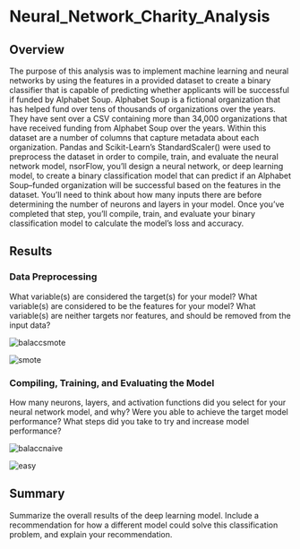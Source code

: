 # Neural_Network_Charity_Analysis

## Overview
The purpose of this analysis was to implement machine learning and neural networks by using the features in a provided dataset to create a binary classifier that is capable of predicting whether applicants will be successful if funded by Alphabet Soup. Alphabet Soup is a fictional organization that has helped fund over tens of thousands of organizations over the years. They have sent over a CSV containing more than 34,000 organizations that have received funding from Alphabet Soup over the years. Within this dataset are a number of columns that capture metadata about each organization. Pandas and Scikit-Learn’s StandardScaler() were used to preprocess the dataset in order to compile, train, and evaluate the neural network model, nsorFlow, you’ll design a neural network, or deep learning model, to create a binary classification model that can predict if an Alphabet Soup–funded organization will be successful based on the features in the dataset. You’ll need to think about how many inputs there are before determining the number of neurons and layers in your model. Once you’ve completed that step, you’ll compile, train, and evaluate your binary classification model to calculate the model’s loss and accuracy.

## Results

### Data Preprocessing

What variable(s) are considered the target(s) for your model?
What variable(s) are considered to be the features for your model?
What variable(s) are neither targets nor features, and should be removed from the input data?

![balaccsmote](Resources/balaccsmote.png)

![smote](Resources/smote.png)


### Compiling, Training, and Evaluating the Model

How many neurons, layers, and activation functions did you select for your neural network model, and why?
Were you able to achieve the target model performance?
What steps did you take to try and increase model performance?

![balaccnaive](Resources/balaccnaive.png)

![easy](Resources/easy.png)

## Summary

Summarize the overall results of the deep learning model. Include a recommendation for how a different model could solve this classification problem, and explain your recommendation.
